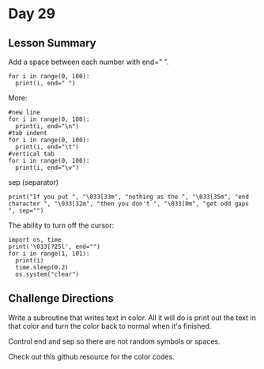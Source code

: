 # Day 29

## Lesson Summary
Add a space between each number with end=" ".
```
for i in range(0, 100):
  print(i, end=" ")
```
More:
```
#new line
for i in range(0, 100):
  print(i, end="\n")
#tab indent
for i in range(0, 100):
  print(i, end="\t")
#vertical tab
for i in range(0, 100):
  print(i, end="\v")
```
sep (separator)
```
print("If you put ", "\033[33m", "nothing as the ", "\033[35m", "end character ", "\033[32m", "then you don't ", "\033[0m", "get odd gaps ", sep="")
```
The ability to turn off the cursor:
```
import os, time
print('\033[?25l', end="")
for i in range(1, 101):
  print(i)
  time.sleep(0.2)
  os.system("clear")
```
## Challenge Directions
Write a subroutine that writes text in color. All it will do is print out the text in that color and turn the color back to normal when it's finished.

Control end and sep so there are not random symbols or spaces.

Check out this github resource for the color codes.
